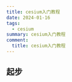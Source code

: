 ```yaml
---
title: cesium入门教程
date: 2024-01-16
tags: 
  - cesium
summary: cesium入门教程
comment:
  title: cesium入门教程
---
```


## 起步


